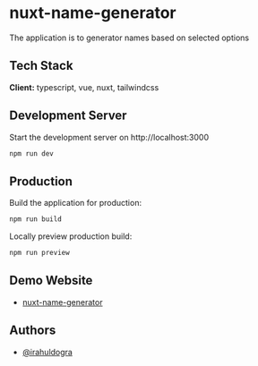 
# nuxt-name-generator

The application is to generator names based on selected options


## Tech Stack

**Client:** typescript, vue, nuxt, tailwindcss


## Development Server

Start the development server on http://localhost:3000

```bash
npm run dev
```

## Production

Build the application for production:

```bash
npm run build
```

Locally preview production build:

```bash
npm run preview
```

## Demo Website 

 - [nuxt-name-generator](https://nuxt-name-generator.netlify.app/)


## Authors

- [@irahuldogra](https://www.github.com/irahuldogra)

